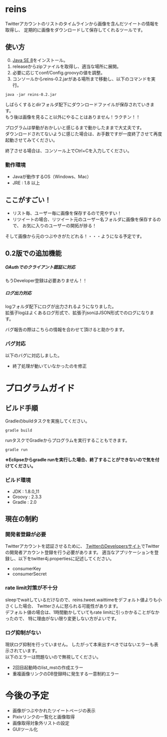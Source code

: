 # reins

Twitterアカウントのリストのタイムラインから画像を含んだツイートの情報を取得し、
定期的に画像をダウンロードして保存してくれるツールです。


## 使い方

0. [Java SE 8](http://www.oracle.com/technetwork/java/javase/downloads/index.html)をインストール。
1. releaseからzipファイルを取得し、適当な場所に展開。
2. 必要に応じてconf/Config.groovyの値を調整。
3. コンソールからreins-0.2.jarがある場所まで移動し、以下のコマンドを実行。
```
java -jar reins-0.2.jar
```

しばらくするとdirフォルダ配下にダウンロードファイルが保存されていきます。  
もう後は画像を見ること以外にやることはありません！ラクチン！！

プログラムは挙動がおかしいと感じるまで動かしたままで大丈夫です。  
ダウンロードされてないように感じた場合は、お手数ですが一度終了させて再度起動させてみてください。

終了させる場合は、コンソール上でCtrl+Cを入力してください。


### 動作環境

- Javaが動作するOS（Windows、Mac）
- JRE : 1.8 以上


## ここがすごい！

- リスト毎、ユーザー毎に画像を保存するので見やすい！
- リツイートの場合、リツイート元のユーザー名フォルダに画像を保存するので、
お気に入りのユーザーの開拓が捗る！

そして画像から元のつぶやきがたどれる！・・・ようになる予定です。

## 0.2版での追加機能

##### OAuthでのクライアント認証に対応
もうDeveloper登録は必要ありません！！

##### ログ出力対応
logフォルダ配下にログが出力されるようになりました。  
拡張子logはよくあるログ形式で、拡張子jsonはJSON形式でのログになります。

バグ報告の際はこちらの情報を合わせて頂けると助かります。



### バグ対応
以下のバグに対応しました。
- 終了処理が動いていなかったのを修正


# プログラムガイド

## ビルド手順

Gradleのbuildタスクを実施してください。

    gradle build

runタスクでGradleからプログラムを実行することもできます。

    gradle run

**※Eclipseからgradle runを実行した場合、終了することができないので気を付けてください。**

### ビルド環境

- JDK : 1.8.0_11
- Groovy : 2.3.3
- Gradle : 2.0



## 現在の制約

### 開発者登録が必要
Twitterアカウントを認証させるために、
[TwitterのDevelopersサイト](https://dev.twitter.com/)でTwitterの開発者アカウント登録を行う必要があります。
適当なアプリケーションを登録し、以下をtwitter4j.propertiesに記述してください。

- consumerKey
- consumerSecret


### rate limit対策が不十分

sleepでwaitしているだけなので、reins.tweet.waittimeをデフォルト値よりも小さくした場合、
Twitterさんに怒られる可能性があります。  
デフォルト値の場合は、1時間動かしていてもrate limitに引っかかることがなかったので、
特に理由がない限り変更しない方がよいです。

### ログ抑制がない

現状ログ抑制を行っていません。
したがって本来出すべきではないエラーも表示されています。  
以下のエラーは問題ないので無視してください。

- 2回目起動時のlist_mstの作成エラー
- 重複画像リンクのDB登録時に発生する一意制約エラー



# 今後の予定

- 画像がつぶやかれたツイートページの表示
- Pixivリンクの一覧化と画像取得
- 画像取得対象外リストの設定
- GUIツール化
